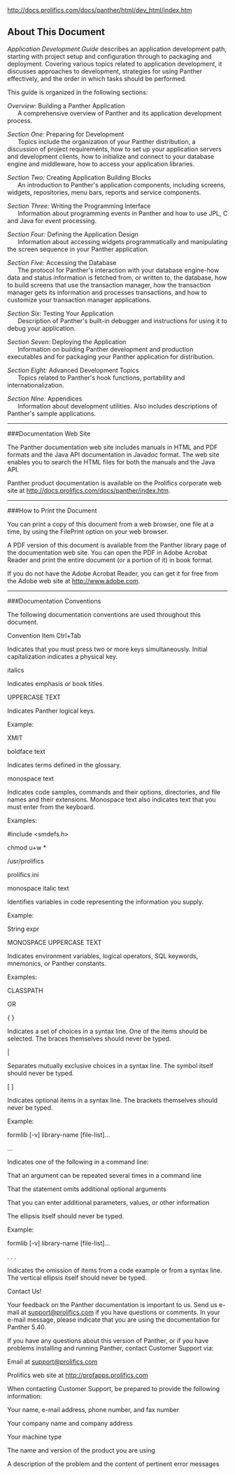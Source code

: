 
http://docs.prolifics.com/docs/panther/html/dev_html/index.htm

## About This Document

_Application Development Guide_ describes an application development path, starting with project setup and configuration through to packaging and deployment. Covering various topics related to application development, it discusses approaches to development, strategies for using Panther effectively, and the order in which tasks should be performed.

This guide is organized in the following sections:

_Overview_: Building a Panther Application  
&nbsp;&nbsp;&nbsp;&nbsp;&nbsp;&nbsp;A comprehensive overview of Panther and its application development process.

_Section One:_ Preparing for Development  
&nbsp;&nbsp;&nbsp;&nbsp;&nbsp;&nbsp;Topics include the organization of your Panther distribution, a discussion of project requirements, how to set up your application servers and development clients, how to initialize and connect to your database engine and middleware, how to access your application libraries.

_Section Two:_ Creating Application Building Blocks  
&nbsp;&nbsp;&nbsp;&nbsp;&nbsp;&nbsp;An introduction to Panther's application components, including screens, widgets, repositories, menu bars, reports and service components.

_Section Three:_ Writing the Programming Interface  
&nbsp;&nbsp;&nbsp;&nbsp;&nbsp;&nbsp;Information about programming events in Panther and how to use JPL, C and Java for event processing.

_Section Four:_ Defining the Application Design  
&nbsp;&nbsp;&nbsp;&nbsp;&nbsp;&nbsp;Information about accessing widgets programmatically and manipulating the screen sequence in your Panther application.

_Section Five:_ Accessing the Database  
&nbsp;&nbsp;&nbsp;&nbsp;&nbsp;&nbsp;The protocol for Panther's interaction with your database engine-how data and status information is fetched from, or written to, the database, how to build screens that use the transaction manager, how the transaction manager gets its information and processes transactions, and how to customize your transaction manager applications.

_Section Six:_ Testing Your Application  
&nbsp;&nbsp;&nbsp;&nbsp;&nbsp;&nbsp;Description of Panther's built-in debugger and instructions for using it to debug your application.

_Section Seven:_ Deploying the Application  
&nbsp;&nbsp;&nbsp;&nbsp;&nbsp;&nbsp;Information on building Panther development and production executables and for packaging your Panther application for distribution.

_Section Eight:_ Advanced Development Topics  
&nbsp;&nbsp;&nbsp;&nbsp;&nbsp;&nbsp;Topics related to Panther's hook functions, portability and internationalization.

_Section Nine:_ Appendices  
&nbsp;&nbsp;&nbsp;&nbsp;&nbsp;&nbsp;Information about development utilities. Also includes descriptions of Panther's sample applications.

---
###Documentation Web Site

The Panther documentation web site includes manuals in HTML and PDF formats and the Java API documentation in Javadoc format. The web site enables you to search the HTML files for both the manuals and the Java API.  

Panther product documentation is available on the Prolifics corporate web site at http://docs.prolifics.com/docs/panther/index.htm.

---
###How to Print the Document


You can print a copy of this document from a web browser, one file at a time, by using the FilePrint option on your web browser.  

A PDF version of this document is available from the Panther library page of the documentation web site. You can open the PDF in Adobe Acrobat Reader and print the entire document (or a portion of it) in book format.  

If you do not have the Adobe Acrobat Reader, you can get it for free from the Adobe web site at http://www.adobe.com.  

---
###Documentation Conventions


The following documentation conventions are used throughout this document.  


Convention	Item
Ctrl+Tab

Indicates that you must press two or more keys simultaneously. Initial capitalization indicates a physical key.

italics

Indicates emphasis or book titles.

UPPERCASE TEXT

Indicates Panther logical keys.

Example:

XMIT

boldface text

Indicates terms defined in the glossary.

monospace text

Indicates code samples, commands and their options, directories, and file names and their extensions. Monospace text also indicates text that you must enter from the keyboard.

Examples:

#include <smdefs.h>

chmod u+w *

/usr/prolifics

prolifics.ini

monospace italic text

Identifies variables in code representing the information you supply.

Example:

String expr

MONOSPACE UPPERCASE TEXT

Indicates environment variables, logical operators, SQL keywords, mnemonics, or Panther constants.

Examples:

CLASSPATH

OR

{ }

Indicates a set of choices in a syntax line. One of the items should be selected. The braces themselves should never be typed.

|

Separates mutually exclusive choices in a syntax line. The symbol itself should never be typed.

[ ]

Indicates optional items in a syntax line. The brackets themselves should never be typed.

Example:

formlib [-v] library-name [file-list]...

...

Indicates one of the following in a command line:

That an argument can be repeated several times in a command line

That the statement omits additional optional arguments

That you can enter additional parameters, values, or other information

The ellipsis itself should never be typed.

Example:

formlib [-v] library-name [file-list]...

.
.
.

Indicates the omission of items from a code example or from a syntax line. The vertical ellipsis itself should never be typed.


Contact Us!


Your feedback on the Panther documentation is important to us. Send us e-mail at support@prolifics.com if you have questions or comments. In your e-mail message, please indicate that you are using the documentation for Panther 5.40.

If you have any questions about this version of Panther, or if you have problems installing and running Panther, contact Customer Support via:

Email at support@prolifics.com

Prolifics web site at http://profapps.prolifics.com

When contacting Customer Support, be prepared to provide the following information:

Your name, e-mail address, phone number, and fax number

Your company name and company address

Your machine type

The name and version of the product you are using

A description of the problem and the content of pertinent error messages
